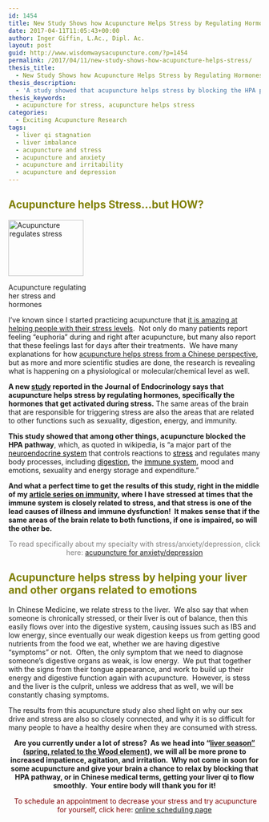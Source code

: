 ```yaml
---
id: 1454
title: New Study Shows how Acupuncture Helps Stress by Regulating Hormones
date: 2017-04-11T11:05:43+00:00
author: Inger Giffin, L.Ac., Dipl. Ac.
layout: post
guid: http://www.wisdomwaysacupuncture.com/?p=1454
permalink: /2017/04/11/new-study-shows-how-acupuncture-helps-stress/
thesis_title:
  - New Study Shows how Acupuncture Helps Stress by Regulating Hormones
thesis_description:
  - 'A study showed that acupuncture helps stress by blocking the HPA pathway, which controls: reactions to stress, sexuality, digestion, energy, and immunity. '
thesis_keywords:
  - acupuncture for stress, acupuncture helps stress
categories:
  - Exciting Acupuncture Research
tags:
  - liver qi stagnation
  - liver imbalance
  - acupuncture and stress
  - acupuncture and anxiety
  - acupuncture and irritability
  - acupuncture and depression
---
```

## <span style="color: #808000;">Acupuncture helps Stress&#8230;but HOW?</span>

<div id="attachment_1458" style="width: 160px" class="wp-caption alignleft">
  <a href="http://www.wisdomwaysacupuncture.com/wp-content/uploads/2013/03/acupuncture-for-stress.jpg"><img class="size-thumbnail wp-image-1458" title="acupuncture for stress" src="http://www.wisdomwaysacupuncture.com/wp-content/uploads/2013/03/acupuncture-for-stress-150x112.jpg" alt="Acupuncture regulates stress" width="150" height="112" srcset="http://www.wisdomwaysacupuncture.com/wp-content/uploads/2013/03/acupuncture-for-stress-150x112.jpg 150w, http://www.wisdomwaysacupuncture.com/wp-content/uploads/2013/03/acupuncture-for-stress.jpg 259w" sizes="(max-width: 150px) 100vw, 150px" /></a>
  
  <p class="wp-caption-text">
    Acupuncture regulating her stress and hormones
  </p>
</div>

I&#8217;ve known since I started practicing acupuncture that [it is amazing at helping people with their stress levels](http://www.wisdomwaysacupuncture.com/acupuncture-conditions-treated/chronic-internal-medical-conditions/acupuncture-for-anxiety-depression/).  Not only do many patients report feeling &#8220;euphoria&#8221; during and right after acupuncture, but many also report that these feelings last for days after their treatments.  We have many explanations for how [acupuncture helps stress from a Chinese perspective](http://www.wisdomwaysacupuncture.com/2010/02/25/acupuncture-helps-stress/), but as more and more scientific studies are done, the research is revealing what is happening on a physiological or molecular/chemical level as well.

**A new [study](http://topnews.net.nz/content/226835-acupuncture-reduces-stress-regulating-hormones "Study Acupuncture reduces stress by regulating hormones") reported in the Journal of Endocrinology says that acupuncture helps stress by regulating hormones, specifically the hormones that get activated during stress.** The same areas of the brain that are responsible for triggering stress are also the areas that are related to other functions such as sexuality, digestion, energy, and immunity.

**This study showed that among other things, acupuncture blocked the HPA pathway**, which, as quoted in wikipedia, is &#8220;a major part of the <span style="text-decoration: underline;"><a title="Neuroendocrinology" href="http://en.wikipedia.org/wiki/Neuroendocrinology"><span style="color: #000000;">neuroendocrine system</span></a></span> that controls reactions to [<span style="color: #000000;">stress</span>](http://en.wikipedia.org/wiki/Stress_%28medicine%29 "Stress (medicine)") and regulates many body processes, including [<span style="color: #000000;">digestion</span>](http://en.wikipedia.org/wiki/Digestion "Digestion"), the [<span style="color: #000000;">immune system</span>](http://en.wikipedia.org/wiki/Immune_system "Immune system"), mood and emotions, sexuality and energy storage and expenditure.&#8221;

**And what a perfect time to get the results of this study, right in the middle of my <a title="Acupuncture for Immunity" href="http://www.wisdomwaysacupuncture.com/2013/02/13/1408/" target="_blank" rel="noopener">article series on immunity</a>, where I have stressed at times that the immune system is closely related to stress, and that stress is one of the lead causes of illness and immune dysfunction!  It makes sense that if the same areas of the brain relate to both functions, if one is impaired, so will the other be.** 

<p style="text-align: center;">
  <span style="color: #808080;">To read specifically about my specialty with stress/anxiety/depression, click here:</span> <a title="Acupuncture for Anxiety, Acupuncture for Depression" href="http://www.wisdomwaysacupuncture.com/acupuncture-conditions-treated/acupuncture-for-anxiety-depression/">acupuncture for anxiety/depression</a>
</p>

## <span style="color: #808000;">Acupuncture helps stress by helping your liver and other organs related to emotions</span>

In Chinese Medicine, we relate stress to the liver.  We also say that when someone is chronically stressed, or their liver is out of balance, then this easily flows over into the digestive system, causing issues such as IBS and low energy, since eventually our weak digestion keeps us from getting good nutrients from the food we eat, whether we are having digestive &#8220;symptoms&#8221; or not.  Often, the only symptom that we need to diagnose someone&#8217;s digestive organs as weak, is low energy.  We put that together with the signs from their tongue appearance, and work to build up their energy and digestive function again with acupuncture.  However, is stess and the liver is the culprit, unless we address that as well, we will be constantly chasing symptoms.

The results from this acupuncture study also shed light on why our sex drive and stress are also so closely connected, and why it is so difficult for many people to have a healthy desire when they are consumed with stress.

<p style="text-align: center;">
  <strong>Are you currently under a lot of stress?  As we head into &#8220;<a href="http://www.wisdomwaysacupuncture.com/2018/03/30/do-you-feel-the-wood-energy-rising-already-tips-for-staying-sane-as-we-switch-from-winter-to-spring/">liver season&#8221; (spring, related to the Wood element</a>), we will all be more prone to increased impatience, agitation, and irritation.  Why not come in soon for some acupuncture and give your brain a chance to relax by blocking that HPA pathway, or in Chinese medical terms, getting your liver qi to flow smoothly.  Your entire body will thank you for it!</strong>
</p>

<p style="text-align: center;">
  <span style="color: #800000;"> To schedule an appointment to decrease your stress and try acupuncture for yourself, click here</span>: <a title="Online Acupuncture Scheduling" href="http://www.wisdomwaysacupuncture.com/acupuncture-appointment-scheduling/">online scheduling page</a>
</p>

<p style="text-align: center;">